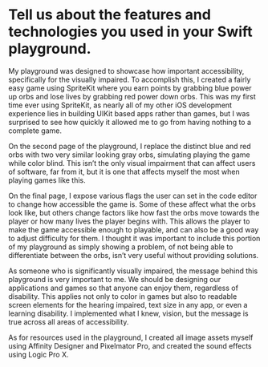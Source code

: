 # Tell us about the features and technologies you used in your Swift playground.

My playground was designed to showcase how important accessibility, specifically for the visually impaired. To accomplish this, I created a fairly easy game using SpriteKit where you earn points by grabbing blue power up orbs and lose lives by grabbing red power down orbs. This was my first time ever using SpriteKit, as nearly all of my other iOS development experience lies in building UIKit based apps rather than games, but I was surprised to see how quickly it allowed me to go from having nothing to a complete game.

On the second page of the playground, I replace the distinct blue and red orbs with two very similar looking gray orbs, simulating playing the game while color blind. This isn’t the only visual impairment that can affect users of software, far from it, but it is one that affects myself the most when playing games like this.

On the final page, I expose various flags the user can set in the code editor to change how accessible the game is. Some of these affect what the orbs look like, but others change factors like how fast the orbs move towards the player or how many lives the player begins with. This allows the player to make the game accessible enough to playable, and can also be a good way to adjust difficulty for them. I thought it was important to include this portion of my playground as simply showing a problem, of not being able to differentiate between the orbs, isn’t very useful without providing solutions.

As someone who is significantly visually impaired, the message behind this playground is very important to me. We should be designing our applications and games so that anyone can enjoy them, regardless of disability. This applies not only to color in games but also to readable screen elements for the hearing impaired, text size in any app, or even a learning disability. I implemented what I knew, vision, but the message is true across all areas of accessibility.

As for resources used in the playground, I created all image assets myself using Affinity Designer and Pixelmator Pro, and created the sound effects using Logic Pro X.